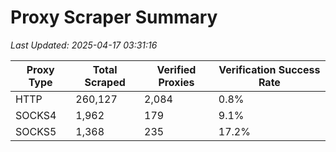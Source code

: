# Proxy Scraper Summary

_Last Updated: 2025-04-17 03:31:16_

| Proxy Type | Total Scraped | Verified Proxies | Verification Success Rate |
|------------|--------------|------------------|--------------------------|
| HTTP | 260,127 | 2,084 | 0.8% |
| SOCKS4 | 1,962 | 179 | 9.1% |
| SOCKS5 | 1,368 | 235 | 17.2% |
